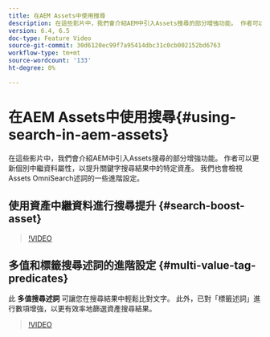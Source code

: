 ```yaml
---
title: 在AEM Assets中使用搜尋
description: 在這些影片中，我們會介紹AEM中引入Assets搜尋的部分增強功能。 作者可以更新個別中繼資料屬性，以提升關鍵字搜尋結果中的特定資產。 我們也會檢視Assets OmniSearch述詞的一些進階設定。
version: 6.4, 6.5
doc-type: Feature Video
source-git-commit: 30d6120ec99f7a95414dbc31c0cb002152bd6763
workflow-type: tm+mt
source-wordcount: '133'
ht-degree: 0%

---
```



# 在AEM Assets中使用搜尋{#using-search-in-aem-assets}

在這些影片中，我們會介紹AEM中引入Assets搜尋的部分增強功能。 作者可以更新個別中繼資料屬性，以提升關鍵字搜尋結果中的特定資產。 我們也會檢視Assets OmniSearch述詞的一些進階設定。

## 使用資產中繼資料進行搜尋提升 {#search-boost-asset}

>[!VIDEO](https://video.tv.adobe.com/v/16766?quality=12&learn=on)

## 多值和標籤搜尋述詞的進階設定 {#multi-value-tag-predicates}

此 **多值搜尋述詞** 可讓您在搜尋結果中輕鬆比對文字。 此外，已對「標籤述詞」進行數項增強，以更有效率地篩選資產搜尋結果。

>[!VIDEO](https://video.tv.adobe.com/v/16457?quality=12&learn=on)
